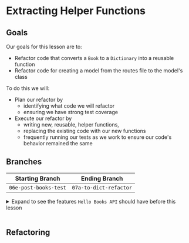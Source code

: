 # Extracting Helper Functions

## Goals
Our goals for this lesson are to:
- Refactor code that converts a `Book` to a `Dictionary` into a reusable function
- Refactor code for creating a model from the routes file to the model's class

To do this we will:
- Plan our refactor by 
  - identifying what code we will refactor  
  - ensuring we have strong test coverage
- Execute our refactor by 
  - writing new, reusable, helper functions, 
  - replacing the existing code with our new functions
  - frequently running our tests as we work to ensure our code's behavior remained the same

## Branches

| Starting Branch | Ending Branch|
|--|--|
|`06e-post-books-test` |`07a-to-dict-refactor`|

<details>
   <summary>Expand to see the features <code>Hello Books API</code> should have before this lesson</summary>

- A `hello_books_development` database
- A `book` table defined
- A `Book` model defined
- Endpoints defined for these RESTful routes:
- `GET` to `/books`
- `POST` to `/books`
- `GET` to `/books/<book_id>`
- `PUT` to `/books/<book_id>`
- `DELETE` to `/books/<book_id>`

The `Book` model and table should have the following columns:

- `id`
- `title`
- `description`

Our test suite should have 3 tests: 
- `test_get_all_books_with_no_records`
- `test_get_one_book`
- `test_create_one_book`

</details>
</br>

## Refactoring